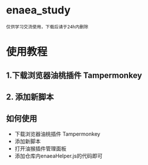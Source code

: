 # enaea_study
`仅供学习交流使用，下载后请于24h内删除`
# 使用教程
## 1.下载浏览器油桃插件 Tampermonkey
## 2. 添加新脚本

## 如何使用
* 下载浏览器油桃插件 Tampermonkey
* 添加新脚本
* 打开油猴插件管理面板
* 添加仓库内enaeaHelper.js的代码即可